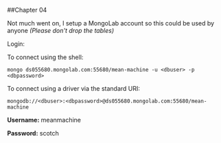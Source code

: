 ##Chapter 04

Not much went on, I setup a MongoLab account so this could be used by anyone _(Please don't drop the tables)_

Login:

To connect using the shell:

    mongo ds055680.mongolab.com:55680/mean-machine -u <dbuser> -p <dbpassword>

To connect using a driver via the standard URI:

    mongodb://<dbuser>:<dbpassword>@ds055680.mongolab.com:55680/mean-machine

**Username:** meanmachine

**Password:** scotch
